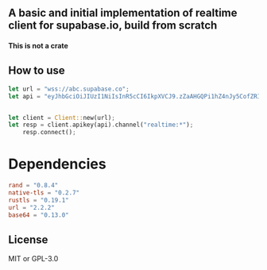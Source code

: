## A basic and initial implementation of realtime client for supabase.io, build from scratch
#### This is not a crate

## How to use

```rust
let url = "wss://abc.supabase.co";
let api = "eyJhbGciOiJIUzI1NiIsInR5cCI6IkpXVCJ9.zZaAHGQPi1hZ4nJy5CofZRIP686x_8j5_YzFYwEdWNk";


let client = Client::new(url);
let resp = client.apikey(api).channel("realtime:*");
    resp.connect();
```

# Dependencies

```toml
rand = "0.8.4"
native-tls = "0.2.7"
rustls = "0.19.1"
url = "2.2.2"
base64 = "0.13.0"
```

## License

MIT or GPL-3.0
